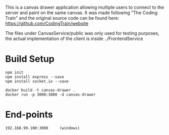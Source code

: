 This is a canvas drawer application allowing multiple users to connect to the server and  paint on the same canvas. It was made following "The Coding Train" and the original source code can be found here: https://github.com/CodingTrain/website 

The files under CanvasService/public was only used for testing purposes, the actual implementation of the client is inside ../FrontendService

# Build Setup

    npm init 
    npm install express --save
    npm install socket.io --save

    docker build -t canvas-drawer .
    docker run -p 3000:3000 -d canvas-drawer

# End-points

    192.168.99.100:3000     (windows)
